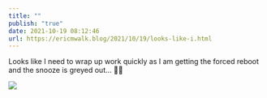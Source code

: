 ```yaml
---
title: ""
publish: "true"
date: 2021-10-19 08:12:46
url: https://ericmwalk.blog/2021/10/19/looks-like-i.html
---
```


Looks like I need to wrap up work quickly as I am getting the forced reboot and the snooze is greyed out… 🤦‍♂️


![](https://ericmwalk.blog/uploads/2021/d9f5deda08.jpg)